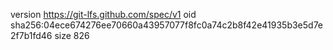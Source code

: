 version https://git-lfs.github.com/spec/v1
oid sha256:04ece674276ee70660a43957077f8fc0a74c2b8f42e41935b3e5d7e2f7b1fd46
size 826
